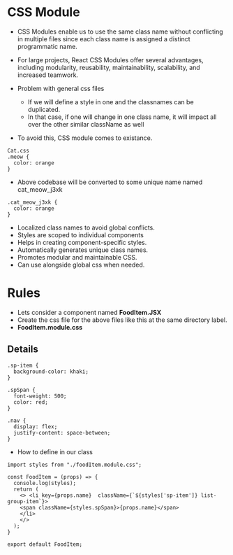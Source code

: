 # CSS Module

- CSS Modules enable us to use the same class name without conflicting in multiple files since each class name is assigned a distinct programmatic name.
- For large projects, React CSS Modules offer several advantages, including modularity, reusability, maintainability, scalability, and increased teamwork.

- Problem with general css files
  - If we will define a style in one and the classnames can be duplicated.
  - In that case, if one will change in one class name, it will impact all over the other similar className as well
- To avoid this, CSS module comes to existance.

```
Cat.css
.meow {
  color: orange
}
```

- Above codebase will be converted to some unique name named cat_meow_j3xk

```
.cat_meow_j3xk {
  color: orange
}
```

- Localized class names to avoid global conflicts.
- Styles are scoped to individual components
- Helps in creating component-specific styles.
- Automatically generates unique class names.
- Promotes modular and maintainable CSS.
- Can use alongside global css when needed.

# Rules

- Lets consider a component named **FoodItem.JSX**
- Create the css file for the above files like this at the same directory label.
- **FoodItem.module.css**

## Details

```
.sp-item {
  background-color: khaki;
}

.spSpan {
  font-weight: 500;
  color: red;
}

.nav {
  display: flex;
  justify-content: space-between;
}
```

- How to define in our class

```
import styles from "./foodItem.module.css";

const FoodItem = (props) => {
  console.log(styles);
  return (
    <> <li key={props.name}  className={`${styles['sp-item']} list-group-item`}>
    <span className={styles.spSpan}>{props.name}</span>
    </li>
    </>
  );
}

export default FoodItem;
```
